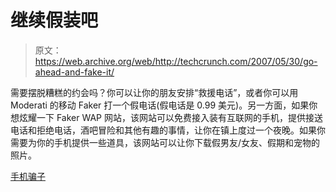 # 继续假装吧

> 原文：<https://web.archive.org/web/http://techcrunch.com/2007/05/30/go-ahead-and-fake-it/>

需要摆脱糟糕的约会吗？你可以让你的朋友安排“救援电话”，或者你可以用 Moderati 的移动 Faker 打一个假电话(假电话是 0.99 美元)。另一方面，如果你想炫耀一下 Faker WAP 网站，该网站可以免费接入装有互联网的手机，提供接送电话和拒绝电话，酒吧冒险和其他有趣的事情，让你在镇上度过一个夜晚。如果你需要为你的手机提供一些道具，该网站可以让你下载假男友/女友、假期和宠物的照片。

[手机骗子](https://web.archive.org/web/20160305163911/http://www.mobilefaker.com/index.faker)